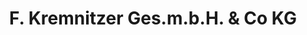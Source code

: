 ---
title: "F. Kremnitzer Ges.m.b.H. & Co KG"
url: /vorau/f-kremnitzer-ges-m-b-h-und-co-kg/
shop: Autohaus
---